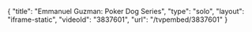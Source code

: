 {
    "title": "Emmanuel Guzman: Poker Dog Series",
    "type": "solo",
    "layout": "iframe-static",
    "videoId": "3837601",
    "url": "\/tvpembed\/3837601"
}